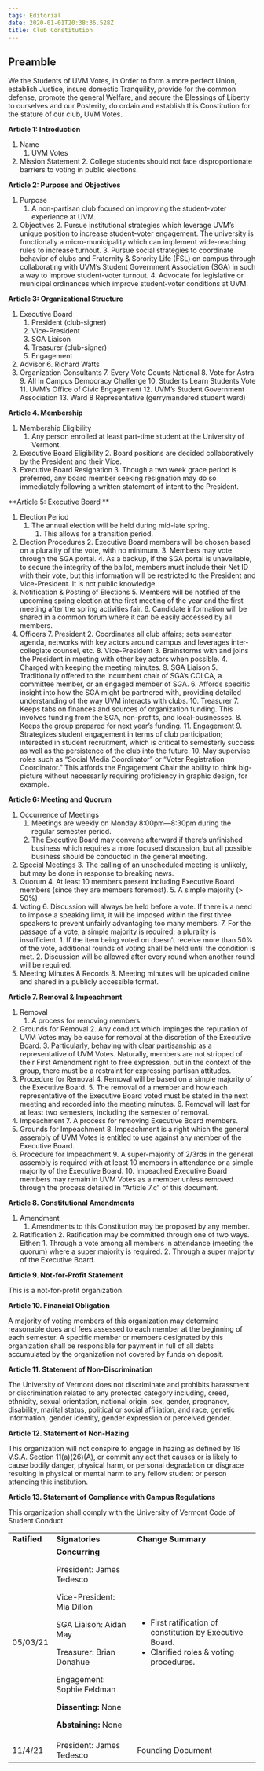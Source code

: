 ```yaml
---
tags: Editorial
date: 2020-01-01T20:38:36.528Z
title: Club Constitution
---
```

## Preamble

We the Students of UVM Votes, in Order to form a more perfect Union, establish Justice, insure domestic Tranquility, provide for the common defense, promote the general Welfare, and secure the Blessings of Liberty to ourselves and our Posterity, do ordain and establish this Constitution for the stature of our club, UVM Votes.

**Article 1: Introduction**



1. Name
    1. UVM Votes
2. Mission Statement
    2. College students should not face disproportionate barriers to voting in public elections.

**Article 2: Purpose and Objectives**



1. Purpose
    1. A non-partisan club focused on improving the student-voter experience at UVM.
2. Objectives
    2. Pursue institutional strategies which leverage UVM’s unique position to increase student-voter engagement. The university is functionally a micro-municipality which can implement wide-reaching rules to increase turnout.
    3. Pursue social strategies to coordinate behavior of clubs and Fraternity & Sorority Life (FSL) on campus through collaborating with UVM’s Student Government Association (SGA) in such a way to improve student-voter turnout.
    4. Advocate for legislative or municipal ordinances which improve student-voter conditions at UVM.

**Article 3: Organizational Structure**



1. Executive Board
    1. President (club-signer)
    2. Vice-President
    3. SGA Liaison
    4. Treasurer (club-signer)
    5. Engagement
2. Advisor
    6. Richard Watts
3. Organization Consultants
    7. Every Vote Counts National
    8. Vote for Astra
    9. All In Campus Democracy Challenge
    10. Students Learn Students Vote
    11. UVM’s Office of Civic Engagement
    12. UVM’s Student Government Association
    13. Ward 8 Representative (gerrymandered student ward)

**Article 4. Membership**



1. Membership Eligibility
    1. Any person enrolled at least part-time student at the University of Vermont.
2. Executive Board Eligibility
    2. Board positions are decided collaboratively by the President and their Vice.
3. Executive Board Resignation
    3. Though a two week grace period is preferred, any board member seeking resignation may do so immediately following a written statement of intent to the President.

**Article 5: Executive Board  **



1. Election Period
    1. The annual election will be held during mid-late spring.
        1. This allows for a transition period.
2. Election Procedures
    2. Executive Board members will be chosen based on a plurality of the vote, with no minimum.
    3. Members may vote through the SGA portal.
    4. As a backup, if the SGA portal is unavailable, to secure the integrity of the ballot, members must include their Net ID with their vote, but this information will be restricted to the President and Vice-President. It is not public knowledge.
3. Notification & Posting of Elections
    5. Members will be notified of the upcoming spring election at the first meeting of the year and the first meeting after the spring activities fair.
    6. Candidate information will be shared in a common forum where it can be easily accessed by all members.
4. Officers
    7. President
        2. Coordinates all club affairs; sets semester agenda, networks with key actors around campus and leverages inter-collegiate counsel, etc.
    8. Vice-President
        3. Brainstorms with and joins the President in meeting with other key actors when possible.
        4. Charged with keeping the meeting minutes.
    9. SGA Liaison
        5. Traditionally offered to the incumbent chair of SGA’s COLCA, a committee member, or an engaged member of SGA.
        6. Affords specific insight into how the SGA might be partnered with, providing detailed understanding of the way UVM interacts with clubs.
    10. Treasurer
        7. Keeps tabs on finances and sources of organization funding. This involves funding from the SGA, non-profits, and local-businesses.
        8. Keeps the group prepared for next year’s funding.
    11. Engagement
        9. Strategizes student engagement in terms of club participation; interested in student recruitment, which is critical to semesterly success as well as the persistence of the club into the future.
        10. May supervise roles such as “Social Media Coordinator” or “Voter Registration Coordinator.” This affords the Engagement Chair the ability to think big-picture without necessarily requiring proficiency in graphic design, for example.

**Article 6: Meeting and Quorum**



1. Occurrence of Meetings
    1. Meetings are weekly on Monday 8:00pm—8:30pm during the regular semester period.
    2. The Executive Board may convene afterward if there’s unfinished business which requires a more focused discussion, but all possible business should be conducted in the general meeting.
2. Special Meetings
    3. The calling of an unscheduled meeting is unlikely, but may be done in response to breaking news.
3. Quorum
    4. At least 10 members present including Executive Board members (since they are members foremost).
    5. A simple majority (> 50%)
4. Voting
    6. Discussion will always be held before a vote. If there is a need to impose a speaking limit, it will be imposed within the first three speakers to prevent unfairly advantaging too many members.
    7. For the passage of a vote, a simple majority is required; a plurality is insufficient.
        1. If the item being voted on doesn’t receive more than 50% of the vote, additional rounds of voting shall be held until the condition is met.
        2. Discussion will be allowed after every round when another round will be required.
5. Meeting Minutes & Records
    8. Meeting minutes will be uploaded online and shared in a publicly accessible format.

**Article 7. Removal & Impeachment**



1. Removal
    1. A process for removing members.
2. Grounds for Removal
    2. Any conduct which impinges the reputation of UVM Votes may be cause for removal at the discretion of the Executive Board.
    3. Particularly, behaving with clear partisanship as a representative of UVM Votes. Naturally, members are not stripped of their First Amendment right to free expression, but in the context of the group, there must be a restraint for expressing partisan attitudes.
3. Procedure for Removal
    4. Removal will be based on a simple majority of the Executive Board.
    5. The removal of a member and how each representative of the Executive Board voted must be stated in the next meeting and recorded into the meeting minutes.
    6. Removal will last for at least two semesters, including the semester of removal.
4. Impeachment
    7. A process for removing Executive Board members.
5. Grounds for Impeachment
    8. Impeachment is a right which the general assembly of UVM Votes is entitled to use against any member of the Executive Board.
6. Procedure for Impeachment
    9. A super-majority of 2/3rds in the general assembly is required with at least 10 members in attendance or a simple majority of the Executive Board.
    10. Impeached Executive Board members may remain in UVM Votes as a member unless removed through the process detailed in “Article 7.c” of this document.

**Article 8. Constitutional Amendments**



1. Amendment
    1. Amendments to this Constitution may be proposed by any member.
2. Ratification
    2. Ratification may be committed through one of two ways. Either:
        1. Through a vote among all members in attendance  (meeting the quorum) where a super majority is required.
        2. Through a super majority of the Executive Board.

**Article 9. Not-for-Profit Statement**

This is a not-for-profit organization.

**Article 10. Financial Obligation**

A majority of voting members of this organization may determine reasonable dues and fees assessed to each member at the beginning of each semester. A specific member or members designated by this organization shall be responsible for payment in full of all debts accumulated by the organization not covered by funds on deposit.

**Article 11. Statement of Non-Discrimination**

The University of Vermont does not discriminate and prohibits harassment or discrimination related to any protected category including, creed, ethnicity, sexual orientation, national origin, sex, gender, pregnancy, disability, marital status, political or social affiliation, and race, genetic information, gender identity, gender expression or perceived gender.

**Article 12. Statement of Non-Hazing**

This organization will not conspire to engage in hazing as defined by 16 V.S.A. Section 11(a)(26)(A), or commit any act that causes or is likely to cause bodily danger, physical harm, or personal degradation or disgrace resulting in physical or mental harm to any fellow student or person attending this institution.

**Article 13. Statement of Compliance with Campus Regulations**

This organization shall comply with the University of Vermont Code of Student Conduct.


<table>
  <tr>
   <td><strong>Ratified</strong>
   </td>
   <td><strong>Signatories</strong>
   </td>
   <td><strong>Change Summary</strong>
   </td>
  </tr>
  <tr>
   <td>05/03/21
   </td>
   <td><strong>Concurring</strong>
<p>
President: James Tedesco
<p>
Vice-President: Mia Dillon
<p>
SGA Liaison: Aidan May
<p>
Treasurer: Brian Donahue
<p>
Engagement: Sophie Feldman
<p>
<strong>Dissenting: </strong>None
<p>
<strong>Abstaining:</strong> None
   </td>
   <td>
<ul>

<li>First ratification of constitution by Executive Board.

<li>Clarified roles & voting procedures.
</li>
</ul>
   </td>
  </tr>
  <tr>
   <td>11/4/21
   </td>
   <td>President: James Tedesco
   </td>
   <td>Founding Document
   </td>
  </tr>
</table>

